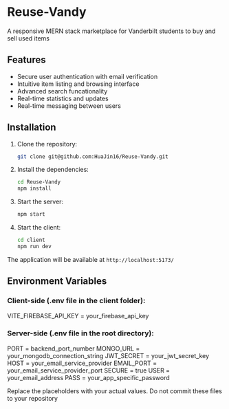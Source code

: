 # Reuse-Vandy

A responsive MERN stack marketplace for Vanderbilt students to buy and sell used items

## Features

- Secure user authentication with email verification
- Intuitive item listing and browsing interface
- Advanced search funcationality
- Real-time statistics and updates
- Real-time messaging between users

## Installation

1. Clone the repository:

   ```bash
   git clone git@github.com:HuaJin16/Reuse-Vandy.git
   ```

2. Install the dependencies:

   ```bash
   cd Reuse-Vandy
   npm install
   ```

3. Start the server:

   ```bash
   npm start
   ```

4. Start the client:

   ```bash
   cd client
   npm run dev
   ```

The application will be available at `http://localhost:5173/`

## Environment Variables

### Client-side (.env file in the client folder):

VITE_FIREBASE_API_KEY = your_firebase_api_key

### Server-side (.env file in the root directory):

PORT = backend_port_number
MONGO_URL = your_mongodb_connection_string
JWT_SECRET = your_jwt_secret_key
HOST = your_email_service_provider
EMAIL_PORT = your_email_service_provider_port
SECURE = true
USER = your_email_address
PASS = your_app_specific_password

Replace the placeholders with your actual values. Do not commit these files to your repository
